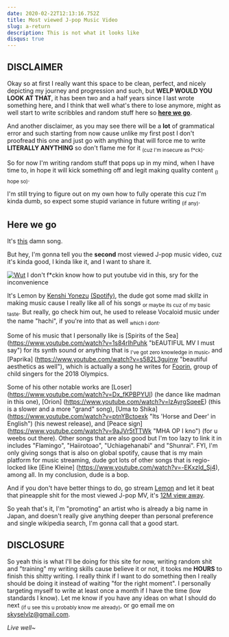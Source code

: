 ```yaml
---
date: 2020-02-22T12:13:16.752Z
title: Most viewed J-pop Music Video
slug: a-return
description: This is not what it looks like
disqus: true
---
```

## DISCLAIMER ##
Okay so at first I really want this space to be clean, perfect, and nicely depicting my journey and progression and such, but <b>WELP WOULD YOU LOOK AT THAT</b>, it has been two and a half years since I last wrote something here, and I think that well what's there to lose anymore, might as well start to write scribbles and random stuff here so <b><u>here we go</u></b>.

And another disclaimer, as you may see there will be a <b>lot</b> of grammatical error and such starting from now cause unlike my first post I don't proofread this one and just go with anything that will force me to write <b>LITERALLY ANYTHING</b> so don't flame me for it <sub>(cuz I'm insecure as f*ck)</sub>.

So for now I'm writing random stuff that pops up in my mind, when I have time to, in hope it will kick something off and legit making quality content <sub>(I hope so)</sub>.

I'm still trying to figure out on my own how to fully operate this cuz I'm kinda dumb, so expect some stupid variance in future writing <sub>(if any)</sub>.

## Here we go ##

It's [this](https://www.youtube.com/watch?v=Ct6BUPvE2sM "It's the pineapple one") damn song. 

But hey, I'm gonna tell you the <b>second</b> most viewed J-pop music video, cuz it's kinda good, I kinda like it, and I want to share it.

[![Wut](https://img.youtube.com/vi/SX_ViT4Ra7k/0.jpg)](https://www.youtube.com/watch?v=SX_ViT4Ra7k)
I don't f*ckin know how to put youtube vid in this, sry for the inconvenience

It's Lemon by [Kenshi Yonezu](https://en.wikipedia.org/wiki/Kenshi_Yonezu "ur welcome") [(Spotify)](https://open.spotify.com/artist/1snhtMLeb2DYoMOcVbb8iB?si=lEj4KK_yS7en4RIkIV-2fA), the dude got some mad skillz in making music cause I really like all of his songs <sub>or maybe its cuz of my basic taste</sub>. But really, go check him out, he used to release Vocaloid music under the name "hachi", if you're into that as well <sub>which i dont</sub>.

Some of his music that I personally like is [Spirits of the Sea] (https://www.youtube.com/watch?v=1s84rIhPuhk "bEAUTIFUL MV I must say") for its synth sound or anything that is <sub>I've got zero knowledge in music</sub>, and [Paprika] (https://www.youtube.com/watch?v=s582L3gujnw "beautiful aesthetics as well"), which is actually a song he writes for [Foorin](https://www.youtube.com/watch?v=T0valuAksuo), group of child singers for the 2018 Olympics.

Some of his other notable works are [Loser] (https://www.youtube.com/watch?v=Dx_fKPBPYUI) (he dance like madman in this one), [Orion] (https://www.youtube.com/watch?v=lzAyrgSqeeE) (this is a slower and a more "grand" song), [Uma to Shika] (https://www.youtube.com/watch?v=ptnYBctoexk "Its 'Horse and Deer' in English") (his newest release), and [Peace sign] (https://www.youtube.com/watch?v=9aJVr5tTTWk "MHA OP I kno") (for u weebs out there). Other songs that are also good but I'm too lazy to link it in includes "Flamingo", "Haiirotoao", "Uchiagehanabi" and "Shunrai". FYI, I'm only giving songs that is also on global spotify, cause that is my main platform for music streaming, dude got lots of other songs that is regio-locked like [Eine Kleine] (https://www.youtube.com/watch?v=-EKxzId_Sj4), among all. In my conclusion, dude is a bop.

And if you don't have better things to do, go stream [Lemon](https://www.youtube.com/watch?v=SX_ViT4Ra7k) and let it beat that pineapple shit for the most viewed J-pop MV, it's [12M view away](https://www.youtube.com/watch?v=4_dmJB8JzSA).

So yeah that's it, I'm "promoting" an artist who is already a big name in Japan, and doesn't really give anything deeper than personal preference and single wikipedia search, I'm gonna call that a good start.

## DISCLOSURE ##
So yeah this is what I'll be doing for this site for now, writing random shit and "training" my writing skills cause believe it or not, it tooks me <b>HOURS</b> to finish this shitty writing. I really think if I want to do something then I really should be doing it instead of waiting "for the right moment". I personally targeting myself to write at least once a month if I have the time (low standards I know). Let me know if you have any ideas on what I should do next <sub>(if u see this u probably know me already)</sub>, or go email me on skyselvlz@gmail.com. 

<i>Live well~</i>
